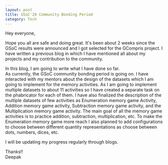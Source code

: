 ```yaml
---
layout: post
title: GSoC'20 Community Bonding Period
category: Tech
---
```


Hey everyone,


Hope you all are safe and doing great. It's been about 2 weeks since the GSoC results were announced and I got selected for the GCompris project. I have written a previous blog in which I have mentioned all about my projects and my contribution to the community.

In this blog, I am going to write what I have done so far.<br>
As currently, the GSoC community bonding period is going on. I have interacted with my mentors about the design of the datasets which I am going to implement for the memory activities.  As I am going to implement multiple datasets to about 11 activities so I have created a separate task on the phabricator for each of them. I have also finalized the description of the multiple datasets of few activities as Enumeration memory game Activity, Addition memory game activity, Subtraction memory game activity, and the Multiplication memory game activity. The main goal of all the memory game activities is to practice addition, subtraction, multiplication, etc. 
To make the Enumeration memory game more reach I also planned to add configurations to choose between different quantity representations as choose between dots, numbers, dices, etc. 

I will be updating my progress regularly through blogs.

Thanks!!<br>
Deepak



